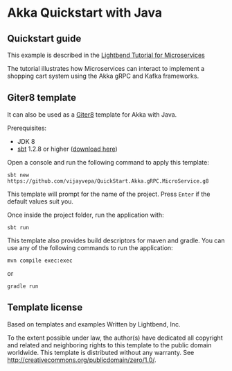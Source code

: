 # Akka Quickstart with Java

## Quickstart guide

This example is described in the [Lightbend Tutorial for Microservices](https://developer.lightbend.com/docs/akka-guide/microservices-tutorial/index.html)

The  tutorial illustrates how Microservices can interact to implement a shopping cart system using the Akka gRPC and Kafka frameworks.

## Giter8 template

It can also be used as a [Giter8][g8] template for Akka with Java.

Prerequisites:
- JDK 8
- [sbt][sbt] 1.2.8 or higher ([download here][sbt_download])

Open a console and run the following command to apply this template:
 ```
sbt new https://github.com/vijayvepa/QuickStart.Akka.gRPC.MicroService.g8
 ```

This template will prompt for the name of the project. Press `Enter` if the default values suit you.

Once inside the project folder, run the application with:
```
sbt run
```

This template also provides build descriptors for maven and gradle. You can use any of the following commands to run 
the application:
```
mvn compile exec:exec
```
or
```
gradle run
```

## Template license

Based on templates and examples Written by Lightbend, Inc.

To the extent possible under law, the author(s) have dedicated all copyright and related
and neighboring rights to this template to the public domain worldwide.
This template is distributed without any warranty. See <http://creativecommons.org/publicdomain/zero/1.0/>.

[g8]: http://www.foundweekends.org/giter8/
[sbt]: http://www.scala-sbt.org/
[sbt_download]: http://www.scala-sbt.org/download.html
